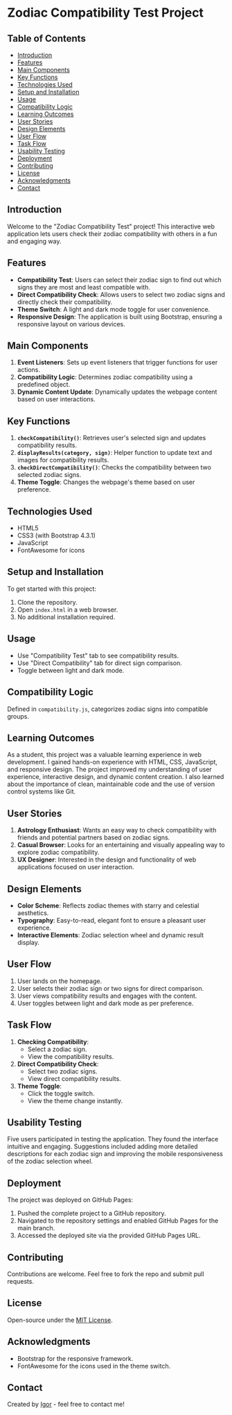 # Zodiac Compatibility Test Project

## Table of Contents
- [Introduction](#introduction)
- [Features](#features)
- [Main Components](#main-components)
- [Key Functions](#key-functions)
- [Technologies Used](#technologies-used)
- [Setup and Installation](#setup-and-installation)
- [Usage](#usage)
- [Compatibility Logic](#compatibility-logic)
- [Learning Outcomes](#learning-outcomes)
- [User Stories](#user-stories)
- [Design Elements](#design-elements)
- [User Flow](#user-flow)
- [Task Flow](#task-flow)
- [Usability Testing](#usability-testing)
- [Deployment](#deployment)
- [Contributing](#contributing)
- [License](#license)
- [Acknowledgments](#acknowledgments)
- [Contact](#contact)

## Introduction
Welcome to the "Zodiac Compatibility Test" project! This interactive web application lets users check their zodiac compatibility with others in a fun and engaging way.

## Features
- **Compatibility Test**: Users can select their zodiac sign to find out which signs they are most and least compatible with.
- **Direct Compatibility Check**: Allows users to select two zodiac signs and directly check their compatibility.
- **Theme Switch**: A light and dark mode toggle for user convenience.
- **Responsive Design**: The application is built using Bootstrap, ensuring a responsive layout on various devices.

## Main Components
1. **Event Listeners**: Sets up event listeners that trigger functions for user actions.
2. **Compatibility Logic**: Determines zodiac compatibility using a predefined object.
3. **Dynamic Content Update**: Dynamically updates the webpage content based on user interactions.

## Key Functions
1. **`checkCompatibility()`**: Retrieves user's selected sign and updates compatibility results.
2. **`displayResults(category, sign)`**: Helper function to update text and images for compatibility results.
3. **`checkDirectCompatibility()`**: Checks the compatibility between two selected zodiac signs.
4. **Theme Toggle**: Changes the webpage's theme based on user preference.

## Technologies Used
- HTML5
- CSS3 (with Bootstrap 4.3.1)
- JavaScript
- FontAwesome for icons

## Setup and Installation
To get started with this project:
1. Clone the repository.
2. Open `index.html` in a web browser.
3. No additional installation required.

## Usage
- Use "Compatibility Test" tab to see compatibility results.
- Use "Direct Compatibility" tab for direct sign comparison.
- Toggle between light and dark mode.

## Compatibility Logic
Defined in `compatibility.js`, categorizes zodiac signs into compatible groups.

## Learning Outcomes
As a student, this project was a valuable learning experience in web development. I gained hands-on experience with HTML, CSS, JavaScript, and responsive design. The project improved my understanding of user experience, interactive design, and dynamic content creation. I also learned about the importance of clean, maintainable code and the use of version control systems like Git.

## User Stories
1. **Astrology Enthusiast**: Wants an easy way to check compatibility with friends and potential partners based on zodiac signs.
2. **Casual Browser**: Looks for an entertaining and visually appealing way to explore zodiac compatibility.
3. **UX Designer**: Interested in the design and functionality of web applications focused on user interaction.

## Design Elements
- **Color Scheme**: Reflects zodiac themes with starry and celestial aesthetics.
- **Typography**: Easy-to-read, elegant font to ensure a pleasant user experience.
- **Interactive Elements**: Zodiac selection wheel and dynamic result display.

## User Flow
1. User lands on the homepage.
2. User selects their zodiac sign or two signs for direct comparison.
3. User views compatibility results and engages with the content.
4. User toggles between light and dark mode as per preference.

## Task Flow
1. **Checking Compatibility**:
   - Select a zodiac sign.
   - View the compatibility results.
2. **Direct Compatibility Check**:
   - Select two zodiac signs.
   - View direct compatibility results.
3. **Theme Toggle**:
   - Click the toggle switch.
   - View the theme change instantly.

## Usability Testing
Five users participated in testing the application. They found the interface intuitive and engaging. Suggestions included adding more detailed descriptions for each zodiac sign and improving the mobile responsiveness of the zodiac selection wheel.

## Deployment
The project was deployed on GitHub Pages:
1. Pushed the complete project to a GitHub repository.
2. Navigated to the repository settings and enabled GitHub Pages for the main branch.
3. Accessed the deployed site via the provided GitHub Pages URL.

## Contributing
Contributions are welcome. Feel free to fork the repo and submit pull requests.

## License
Open-source under the [MIT License](LICENSE.md).

## Acknowledgments
- Bootstrap for the responsive framework.
- FontAwesome for the icons used in the theme switch.

## Contact
Created by [Igor](https://github.com/igordinuzzi) - feel free to contact me!

